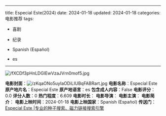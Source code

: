 
---
title: Especial Este(2024)
date: 2024-01-18
updated: 2024-01-18
categories: 电影推荐
tags:

- 喜剧
- 纪录

- Spanish (Español)
- es
---

<img src="https://image.tmdb.org/t/p/original/fXCDf3pHnLDGIEwVzaJVrn0mof5.jpg" alt="/fXCDf3pHnLDGIEwVzaJVrn0mof5.jpg" title="/fXCDf3pHnLDGIEwVzaJVrn0mof5.jpg">

**电影封面**：<img src="https://image.tmdb.org/t/p/w200/zKqaONo5uyIaODiLIUBqFABRart.jpg" alt="/zKqaONo5uyIaODiLIUBqFABRart.jpg" title="/zKqaONo5uyIaODiLIUBqFABRart.jpg">
**电影名称**：Especial Este
**原产地片名**：Especial Este
**原产地语言**：es
**包含成人内容**：False
**电影评分**：0.0
**评分人数**：0
**热门程度**：6.609
**电影时长**：
**电影导演**：
**电影主演**：
**电影简介**：
**电影上映时间**：2024-01-18
**电影上映国家**：Spanish (Español)
**传送门**：[Especial Este |专业的种子搜索、磁力链接搜索引擎](https://movie.amd794.com:2083/?search=Especial%20Este&ordering=&mode=match_phrase&page_size=10&page=1)

